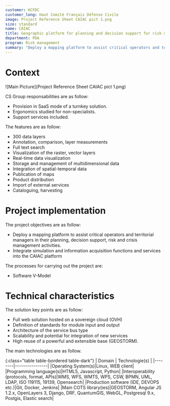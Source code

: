 ```yaml
---
customer: HCFDC
customer_long: Haut Comité Français Défense Civile
image: Project Reference Sheet CAIAC pict 1.png
size: standard
name: CAIAC
title: Geographic platform for planning and decision support for risk management
department: PDA
program: Risk management
summary: "Deploy a mapping platform to assist critical operators and territorial managers in their planning, decision support, risk and crisis management activities. Integrate simulation and information acquisition functions and services into the CAIAC platform"
---
```


# Context


![Main Picture](Project Reference Sheet CAIAC pict 1.png)

CS Group responsabilities are as follow:
* Provision in SaaS mode of a turnkey solution. 
* Ergonomics studied for non-specialists. 
* Support services included.


The features are as follow:
* 300 data layers
* Annotation, comparison, layer measurements
* Full text search
* Visualization of the raster, vector layers
* Real-time data visualization 
* Storage and management of multidimensional data
* Integration of spatial-temporal data 
* Publication of maps
* Product distribution
* Import of external services
* Cataloguing, harvesting

# Project implementation

The project objectives are as follow:
* Deploy a mapping platform to assist critical operators and territorial managers in their planning, decision support, risk and crisis management activities. 
* Integrate simulation and information acquisition functions and services into the CAIAC platform

The processes for carrying out the project are:
* Software V-Model

# Technical characteristics

The solution key points are as follow:
* Full web solution hosted on a sovereign cloud (OVH)
* Definition of standards for module input and output
* Architecture of the service bus type
* Scalability and potential for integration of new services
* High reuse of a powerful and extensible base (GEOSTORM).



The main technologies are as follow.

{:class="table table-bordered table-dark"}
| Domain | Technologie(s) |
|--------|----------------|
|Operating System(s)|Linux, WEB client|
|Programming language(s)|HTML5, Javascript, Python|
|Interoperability (protocols, format, APIs)|WMS, WFS, WMTS, WPS, CSW, BPMN, UML, LDAP, ISO 119115, 19139, Opensearch|
|Production software (IDE, DEVOPS etc.)|Git, Docker, Jenkins|
|Main COTS library(ies)|GEOSTORM, Angular JS 1.2.x, OpenLayers 3, Django, DRF, QuantumGIS, WebGL, Postgresql 9.x, Postgis, Elastic search|
